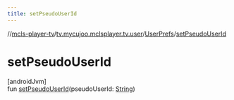 ```yaml
---
title: setPseudoUserId
---
```

//[mcls-player-tv](../../../index.html)/[tv.mycujoo.mclsplayer.tv.user](../index.html)/[UserPrefs](index.html)/[setPseudoUserId](set-pseudo-user-id.html)



# setPseudoUserId



[androidJvm]\
fun [setPseudoUserId](set-pseudo-user-id.html)(pseudoUserId: [String](https://kotlinlang.org/api/latest/jvm/stdlib/kotlin/-string/index.html))




